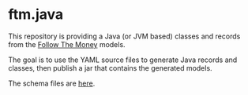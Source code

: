 # ftm.java

This repository is providing a Java (or JVM based) classes and records from the [Follow The Money](https://followthemoney.tech) models.

The goal is to use the YAML source files to generate Java records and classes, then publish a jar that contains the generated models.

The schema files are [here](https://github.com/alephdata/followthemoney/tree/main/followthemoney/schema).